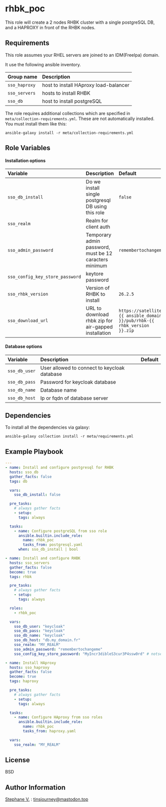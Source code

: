 rhbk_poc
========

This role will create a 2 nodes RHBK cluster with a single postgreSQL DB, and a HAPROXY in front of the RHBK nodes.

Requirements
------------

This role assumes your RHEL servers are joined to an IDM(FreeIpa) domain.

It use the following ansible inventory.

| Group name | Description |
|:-----------|:------------|
|`sso_haproxy`| host to install HAproxy load-balancer |
|`sso_servers`| hosts to install RHBK |
|`sso_db`| host to install postgreSQL |

The role requires additional collections which are specified in `meta/collection-requirements.yml`. These are not automatically installed. You must install them like this:

`ansible-galaxy install -r meta/collection-requirements.yml`

Role Variables
--------------

#### Installation options

| Variable | Description | Default |
|:---------|:------------|:--------|
|`sso_db_install`| Do we install single postgresql DB using this role | `false` |
|`sso_realm`| Realm for client auth | |
|`sso_admin_password`| Temporary admin password, must be 12 caracters minimum | `remembertochangeme`|
|`sso_config_key_store_password`| keytore password | |
|`sso_rhbk_version`| Version of RHBK to install | `26.2.5`|
|`sso_download_url`| URL to download rhbk zip for air-gapped installation | `https://satellite.{{ ansible_domain }}/pub/rhbk-{{ rhbk_version }}.zip`

#### Database options

| Variable | Description | Default |
|:---------|:------------|:--------|
|`sso_db_user`| User allowed to connect to  keycloak database | |
|`sso_db_pass`| Password for keycloak database | |
|`sso_db_name`| Database name | |
|`sso_db_host`| Ip or fqdn of database server | |

Dependencies
------------

To install all the dependencies via galaxy:

    ansible-galaxy collection install -r meta/requirements.yml

Example Playbook
----------------

```yaml
---
- name: Install and configure postgresql for RHBK
  hosts: sso_db
  gather_facts: false
  tags: db

  vars:
    sso_db_install: false

  pre_tasks:
    # always gather facts
    - setup:
      tags: always

  tasks:
    - name: Configure postgreSQL from sso role
      ansible.builtin.include_role:
        name: rhbk_poc
        tasks_from: postgresql.yaml
      when: sso_db_install | bool

- name: Install and configure RHBK
  hosts: sso_servers
  gather_facts: false
  become: true
  tags: rhbk

  pre_tasks:
    # always gather facts
    - setup:
      tags: always

  roles:
    - rhbk_poc

  vars:
    sso_db_user: "keycloak"
    sso_db_pass: "keycloak"
    sso_db_name: "keycloak"
    sso_db_host: "db.my_domain.fr"
    sso_realm: "MY_REALM"
    sso_admin_password: "remembertochangeme"
    sso_config_key_store_password: "MyIncr3dibleS3cur3P4ssw0rd" # notsecret

- name: Install HAproxy
  hosts: sso_haproxy
  gather_facts: false
  become: true
  tags: haproxy

  pre_tasks:
    # always gather facts
    - setup:
      tags: always

  tasks:
    - name: Configure HAproxy from sso roles
      ansible.builtin.include_role:
        name: rhbk_poc
        tasks_from: haproxy.yaml

  vars:
    sso_realm: "MY_REALM"
```

License
-------

BSD

Author Information
------------------

[Stephane V.](https://www.gnali.org) : tinsjourney@mastodon.top
